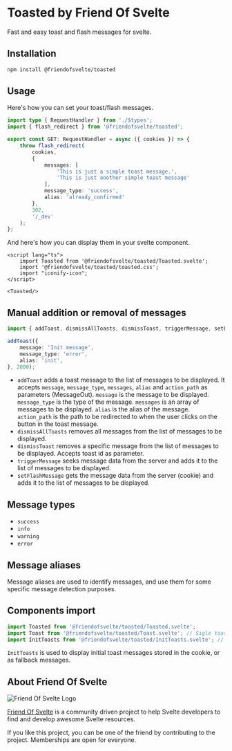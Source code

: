 # Toasted by Friend Of Svelte

Fast and easy toast and flash messages for svelte.

## Installation

```bash
npm install @friendofsvelte/toasted
```

## Usage

Here's how you can set your toast/flash messages.

```typescript
import type { RequestHandler } from './$types';
import { flash_redirect } from '@friendofsvelte/toasted';

export const GET: RequestHandler = async ({ cookies }) => {
	throw flash_redirect(
		cookies,
		{
			messages: [
				'This is just a simple toast message.',
				'This is just another simple toast message'
			],
			message_type: 'success',
			alias: 'already_confirmed'
		},
		302,
		'/_dev'
	);
};
```

And here's how you can display them in your svelte component.

```svelte
<script lang="ts">
    import Toasted from '@friendofsvelte/toasted/Toasted.svelte';
    import '@friendofsvelte/toasted/toasted.css';
    import "iconify-icon";
</script>

<Toasted/>
```

## Manual addition or removal of messages

```typescript
import { addToast, dismissAllToasts, dismissToast, triggerMessage, setFlashMessage } from '@friendofsvelte/toasted';

addToast({
	message: 'Init message',
	message_type: 'error',
	alias: 'init',
}, 2000);
```

- `addToast` adds a toast message to the list of messages to be displayed. It
  accepts `message`, `message_type`, `messages`, `alias` and `action_path` as parameters (MessageOut).
  `message` is the message to be displayed. `message_type` is the type of the message. `messages` is an array of
  messages to be displayed. `alias` is the alias of the message. `action_path` is the path to be redirected to when the
  user clicks on the button in the toast message.
- `dismissAllToasts` removes all messages from the list of messages to be displayed.
- `dismissToast` removes a specific message from the list of messages to be displayed. Accepts toast id as parameter.
- `triggerMessage` seeks message data from the server and adds it to the list of messages to be displayed.
- `setFlashMessage` gets the message data from the server (cookie) and adds it to the list of messages to be displayed.

## Message types

- `success`
- `info`
- `warning`
- `error`

## Message aliases

Message aliases are used to identify messages, and use them for some specific message detection purposes.

## Components import

```typescript
import Toasted from '@friendofsvelte/toasted/Toasted.svelte';
import Toast from '@friendofsvelte/toasted/Toast.svelte'; // Sigle toast message
import InitToasts from '@friendofsvelte/toasted/InitToasts.svelte'; // Initial toast messages
```

`InitToasts` is used to display initial toast messages stored in the cookie, or as fallback messages.

## About Friend Of Svelte

![Friend Of Svelte Logo](https://avatars.githubusercontent.com/u/143795012?s=200&v=4)

[Friend Of Svelte](https://github.com/friendofsvelte) is a community driven project to help Svelte developers to find
and
develop awesome Svelte resources.

If you like this project, you can be one of the friend by contributing to the project. Memberships are open for
everyone.